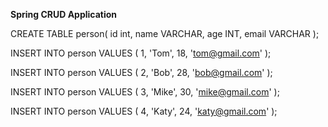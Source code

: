 **Spring CRUD Application**

CREATE TABLE person(
  id int,
  name VARCHAR,
  age INT,
  email VARCHAR
);

INSERT INTO person VALUES (
    1, 'Tom', 18, 'tom@gmail.com'
);

INSERT INTO person VALUES (
    2, 'Bob', 28, 'bob@gmail.com'
);

INSERT INTO person VALUES (
    3, 'Mike', 30, 'mike@gmail.com'
);

INSERT INTO person VALUES (
    4, 'Katy', 24, 'katy@gmail.com'
);
